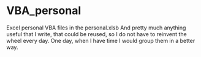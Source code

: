# VBA_personal
Excel personal VBA files in the personal.xlsb 
And pretty much anything useful that I write, that could be reused, so I do not have to reinvent the wheel every day. One day, when I have time I would group them in a better way.  
